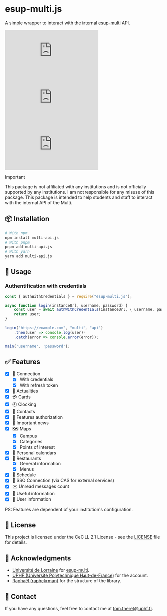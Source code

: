 # esup-multi.js

A simple wrapper to interact with the internal [esup-multi](https://github.com/univlorraine/esup-multi/) API.

![NPM Version](https://img.shields.io/npm/v/esup-multi.js)
![NPM Downloads](https://img.shields.io/npm/dy/esup-multi.js)
![NPM License](https://img.shields.io/npm/l/esup-multi.js)

> [!important]
> This package is not affiliated with any institutions and is not officially supported by any institutions. I am not responsible for any misuse of this package. This package is intended to help students and staff to interact with the internal API of the Multi.

## 📦 Installation

```bash
# With npm
npm install multi-api.js
# With pnpm
pnpm add multi-api.js
# With yarn
yarn add multi-api.js
```

## 🔧 Usage

### Authentification with credentials

```javascript
const { authWithCredentials } = require("esup-multi.js");

async function login(instanceUrl, username, password) {
    const user = await authWithCredentials(instanceUrl, { username, password });
    return user;
}

login("https://example.com", "multi", "api")
    .then(user => console.log(user))
    .catch(error => console.error(error));

main('username', 'password');
```

## ✅ Features

- [x] 🔐 Connection
  - [x] With credentials
  - [x] With refresh token

- [x] 📰 Actualities
- [x] 💳 Cards
- [x] 🕘 Clocking
- [x] 📒 Contacts
- [x] 🪪 Features authorization
- [x] 📯 Important news
- [x] 🗺️ Maps
  - [x] Campus
  - [x] Categories
  - [x] Points of interest
- [x] 📅 Personal calendars
- [x] 🍴 Restaurants
  - [x] General information
  - [x] Menus
- [x] 📅 Schedule
- [x] 🔑 SSO Connection (via CAS for external services)
- [x] ✉️ Unread messages count
- [x] 🫴 Useful information
- [x] 👨 User information

PS: Features are dependent of your institution's configuration.

## 📜 License

This project is licensed under the CeCILL 2.1 License - see the [LICENSE](https://github.com/tom-theret/esup-multi.js?tab=CECILL-2.1-1-ov-file) file for details.

<!-- ## 📝 Contributing

Please read [CONTRIBUTING.md](https://github.com/tom-theret/uphf-api/CONTRIBUTING.md) for details on our code of conduct, and the process for submitting pull requests to us. -->

## 🙏 Acknowledgments

- [Université de Lorraine](https://www.univ-lorraine.fr/) for [esup-multi](https://github.com/univlorraine/esup-multi/).
- [UPHF (Université Polytechnique Haut-de-France)](https://www.uphf.fr/) for the account.
- [Raphaël (raphckrman)](https://github.com/raphckrman) for the structure of the library.

## 📧 Contact

If you have any questions, feel free to contact me at [tom.theret@uphf.fr](mailto:tom.theret@uphf.fr).
